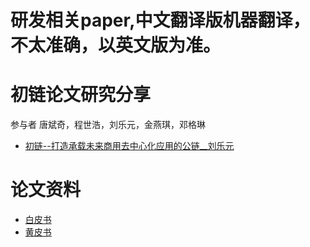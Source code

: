 # 研发相关paper,中文翻译版机器翻译，不太准确，以英文版为准。

# 初链论文研究分享
参与者 唐斌奇，程世浩，刘乐元，金燕琪，邓格琳
* [初链--打造承载未来商用去中心化应用的公链__刘乐元](https://github.com/truechain/wiki/tree/master/paper/Truechain_thoughts_liuleyuan.md)
 

# 论文资料

* [白皮书](https://www.truechain.pro/Truechain.pdf) 
* [黄皮书](https://github.com/truechain/wiki/blob/master/docs-cn/yellowpaper.md)
